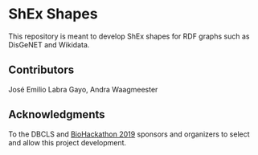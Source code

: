 # ShEx Shapes

This repository is meant to develop ShEx shapes for RDF graphs such as DisGeNET and Wikidata.

## Contributors
José Emilio Labra Gayo, Andra Waagmeester

## Acknowledgments
To the DBCLS and [BioHackathon 2019](http://2019.biohackathon.org/) sponsors and organizers to select and allow this project development.

